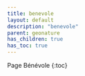 ```yaml
---
title: benevole
layout: default
description: "benevole"
parent: geonature
has_children: true
has_toc: true
---
```


Page Bénévole
{:toc}
